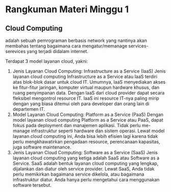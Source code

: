 # Rangkuman Materi Minggu 1

## Cloud Computing
adalah sebuah pemrograman berbasis network yang nantinya akan membahas tentang bagaimana cara mengatur/memanage services-serevices yang terjadi didalam internet.

Terdapat 3 model layanan cloud, yakni:
1. Jenis Layanan Cloud Computing: Infrastructure as a Service (IaaS)
Jenis layanan cloud computing Infrastructure as a Service atau IaaS terdiri atas blok-blok dasar
untuk cloud IT. Umumnya, IaaS menyediakan akses ke fitur-fitur jaringan, komputer virtual
maupun hardware khusus, dan ruang penyimpanan data. Dengan IaaS dari cloud provider
dapat secara fleksibel mengontrol resource IT. IaaS ini resource IT-nya paling mirip dengan
yang biasa ditemui oleh para developer dan orang lain di departemen IT.
2. Model Layanan Cloud Computing: Platform as a Service (PaaS)
Dengan model layanan cloud computing Platform as a Service atau PaaS, dapat fokus pada
deployment dan manajemen aplikasi. Tidak perlu me-manage infrastruktur seperti hardware
dan sistem operasi. Lewat model layanan cloud computing ini, Anda bisa lebih efisien lagi
karena tidak perlu mengkhawatirkan pengadaan resource, perencanaan kapasitas, juga
software maintenance.
3. Jenis Layanan Cloud Computing: Software as a Service (SaaS)
Jenis layanan cloud computing yang ketiga adalah SaaS atau Software as a Service. SaaS
adalah bentuk layanan cloud computing yang lengkap, dijalankan dan diatur oleh service
provider. Lewat SaaS, Anda tidak perlu memikirkan bagaimana service dikelola, atau
bagaimana infrastruktur diatur. Anda hanya perlu mengetahui cara menggunakan software
tersebut.

